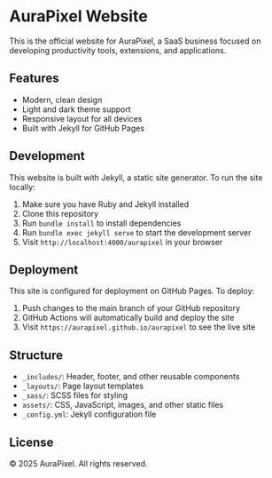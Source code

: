 # AuraPixel Website

This is the official website for AuraPixel, a SaaS business focused on developing productivity tools, extensions, and applications.

## Features

- Modern, clean design
- Light and dark theme support
- Responsive layout for all devices
- Built with Jekyll for GitHub Pages

## Development

This website is built with Jekyll, a static site generator. To run the site locally:

1. Make sure you have Ruby and Jekyll installed
2. Clone this repository
3. Run `bundle install` to install dependencies
4. Run `bundle exec jekyll serve` to start the development server
5. Visit `http://localhost:4000/aurapixel` in your browser

## Deployment

This site is configured for deployment on GitHub Pages. To deploy:

1. Push changes to the main branch of your GitHub repository
2. GitHub Actions will automatically build and deploy the site
3. Visit `https://aurapixel.github.io/aurapixel` to see the live site

## Structure

- `_includes/`: Header, footer, and other reusable components
- `_layouts/`: Page layout templates
- `_sass/`: SCSS files for styling
- `assets/`: CSS, JavaScript, images, and other static files
- `_config.yml`: Jekyll configuration file

## License

© 2025 AuraPixel. All rights reserved.
